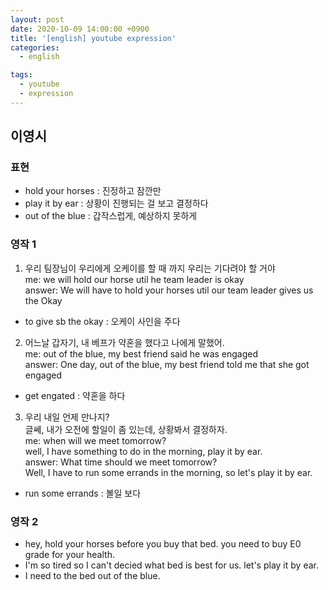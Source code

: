 ```yaml
---
layout: post
date: 2020-10-09 14:00:00 +0900
title: '[english] youtube expression'
categories:
  - english

tags:
  - youtube
  - expression
---
```


## 이영시

### 표현

- hold your horses : 진정하고 잠깐만
- play it by ear : 상황이 진행되는 걸 보고 결정하다
- out of the blue : 갑작스럽게, 예상하지 못하게


### 영작 1

1) 우리 팀장님이 우리에게 오케이를 할 때 까지 우리는 기다려야 할 거야   
me: we will hold our horse util he team leader is okay  
answer:  We will have to hold your horses util our team leader gives us the Okay  

- to give sb the okay : 오케이 사인을 주다

2) 어느날 갑자기, 내 베프가 약혼을 했다고 나에게 말했어.  
me: out of the blue, my best friend said he was engaged  
answer: One day, out of the blue, my best friend told me that she got engaged  

- get engated : 약혼을 하다

3) 우리 내일 언제 만나지?   
글쎄, 내가 오전에 할일이 좀 있는데, 상황봐서 결정하자.  
me: when will we meet tomorrow?  
    well, I have something to do in the morning, play it by ear.  
answer: What time should we meet tomorrow?  
        Well, I have to run some errands in the morning, so let's play it by ear.  

- run some errands : 볼일 보다


### 영작 2

- hey, hold your horses before you buy that bed. you need to buy E0 grade for your health.
- I'm so tired so I can't decied  what bed is best for us. let's play it by ear.
- I need to the bed out of the blue.

